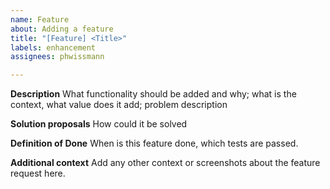 ```yaml
---
name: Feature
about: Adding a feature
title: "[Feature] <Title>"
labels: enhancement
assignees: phwissmann

---
```


**Description**
What functionality should be added and why; what is the context, what value does it add; problem description

**Solution proposals**
How could it be solved

**Definition of Done**
When is this feature done, which tests are passed.

**Additional context**
Add any other context or screenshots about the feature request here.
